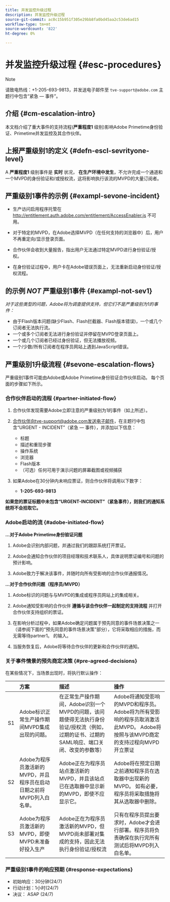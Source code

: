 ```yaml
---
title: 并发监控升级过程
description: 并发监控升级过程
source-git-commit: ac0c15b951f305e29bb8fa0bd45aa2c53de6ad15
workflow-type: tm+mt
source-wordcount: '822'
ht-degree: 0%

---
```



# 并发监控升级过程 {#esc-procedures}

>[!NOTE]
>
>请致电热线：+1-205-693-9813，并发送电子邮件至 `tve-support@adobe.com` 主题行中包含“紧急 — 事件”。


## 介绍 {#cm-escalation-intro}

本文档介绍了重大事件的支持流程(**严重程度1** 级别)影响Adobe Primetime身份验证、Primetime并发监控及其合作伙伴。

## 上报严重级别1的定义 {#defn-escl-sevrityone-level}

A **严重程度1** 级别事件是 **实时** 状况， **在生产环境中发生**，不允许完成一个通道和一个MVPD的身份验证和/或授权流，这将影响执行该流的MVPD的大量订阅者。

## 严重级别1事件的示例 {#exampl-sevone-incident}

* 生产访问启用程序托管在 <http://entitlement.auth.adobe.com/entitlement/AccessEnabler.js> 不可用。

* 对于特定的MVPD，在Adobe选择MVPD（在任何支持的浏览器中）后，用户不再重定向/显示登录页面。

* 合作伙伴会收到大量报告，指出用户无法通过特定MVPD进行身份验证/授权。

* 在身份验证过程中，用户卡在Adobe错误页面上，无法重新启动身份验证/授权流程。


## 的示例 *NOT* 严重级别1事件 {#exampl-not-sev1}

*对于这些类型的问题，Adobe将为调查提供支持，但它们不是严重级别为1的事件：*

* 由于Flash版本问题(缺少Flash、Flash拦截器、Flash版本错误)，一个或几个订阅者无法执行流。
* 一个或多个订阅者无法进行身份验证并停留在MVPD登录页面上。
* 一个或几个订阅者已经过身份验证，但无法播放视频。
* 一个/少数/所有订阅者在程序员网站上遇到JavaScript错误。

## 严重级别1升级流程 {#sevone-escalation-flows}

严重级别1事件可能由Adobe或Adobe Primetime身份验证合作伙伴启动。 每个页面的步骤如下所示。

### 合作伙伴启动的流程 {#partner-initiated-flow}

1. 合作伙伴发现需要Adobe立即注意的严重级别为1的事件（如上所述）。

1. 合作伙伴向tve-support@adobe.com发送电子邮件，在主题行中包含“URGENT - INCIDENT”（紧急 — 事件），并添加以下信息：

   * 标题
   * 描述和重现步骤
   * 操作系统
   * 浏览器
   * Flash版本
   * （可选）任何可用于演示问题的屏幕截图或视频捕获

1. 如果Adobe在30分钟内未响应票证，则合作伙伴将调用以下数字：

   * **1-205-693-9813**


**如果您的票证标题中未包含“URGENT-INCIDENT”（紧急事件），则我们的通知系统将不会拾取它。**

### Adobe启动的流 {#adobe-initiated-flow}

**...对于Adobe Primetime身份验证问题**

1. Adobe会识别内部问题，并通过我们的跟踪系统打开票证。

1. Adobe会通知合作伙伴的项目经理和技术联系人，具体说明票证编号和问题的预计影响。

1. Adobe致力于解决该事件，并随时向所有受影响的合作伙伴通报情况。


**...对于合作伙伴问题（程序员/MVPD）**

1. Adobe标识的问题与与MVPD的集成或程序员网站上的集成相关。

1. Adobe通知受影响的合作伙伴 **遵循与该合作伙伴一起制定的支持流程** 并打开合作伙伴支持组织的票证。

1. 在影响分析过程中，如果Adobe确定问题属于预先同意的事件场景决策之一（请参阅下面的“预先同意的事件场景决策”部分），它将采取相应的措施，而无需等待partner1。 的输入。

1. 当服务恢复后，Adobe将等待合作伙伴的更新和合作伙伴的通知。

### 关于事件情景的预先商定决策 {#pre-agreed-decisions}

在某些情况下，当场景出现时，将执行默认操作：

|    | 方案 | 描述 | 操作 |
|:---:|:---|:---|:---|
| S1 | Adobe标识正常生产操作期间MVPD集成出现的问题。 | 在正常生产操作期间，Adobe识别一个MVPD的问题，该问题使得无法执行身份验证/授权流（例如，过期的证书、过期的SAML响应、端口关闭、改变的参数等） | Adobe将通知受影响的MVPD和程序员。 Adobe将为所有受影响的程序员取消激活此MVPD。 Adobe将按照与该MVPD商定的支持过程向MVPD开立票证 |
| S2 | Adobe为程序员激活新的MVPD，并且程序员在启动日期之前将MVPD列入白名单。 | Adobe正在为程序员站点激活新的MVPD，并且该站点已在选取器中显示新的MVPD，即使不应显示它。 | Adobe将在预定日期之前通知程序员在选取器中出现新的MVPD。 如有必要，程序员将采取措施将其从选取器中删除。 |
| S3 | Adobe为程序员激活新的MVPD，即使MVPD未准备好投入生产 | Adobe正在为程序员激活新的MVPD，但MVPD尚未部署对集成的支持，因此无法执行身份验证/授权流 | 只有在程序员提出要求时，Adobe才会进行部署。程序员将负责确保在执行完所有测试后将MVPD列入白名单。 |

### 严重级别1事件的响应预期 {#response-expectations}

* 初始响应：30分钟(24/7)
* 行动计划：1小时(24/7)
* 决议： ASAP (24/7)
